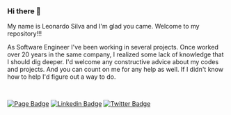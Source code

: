 ### Hi there 👋

My name is Leonardo Silva and I'm glad you came. Welcome to my repository!!!

As Software Engineer I've been working in several projects. Once worked over 20 years in the same company, I realized some lack of knowledge that I should dig deeper. I'd welcome any constructive advice about my codes and projects. And you can count on me for any help as well. If I didn't know how to help I'd figure out a way to do.

<br>



[![Page Badge](https://img.shields.io/badge/Page-leosilva.dev-black)](https://leosilva.dev)
[![Linkedin Badge](https://img.shields.io/badge/-LinkedIn-blue?style=flat-square&logo=Linkedin&logoColor=white&link=https://www.linkedin.com/in/leonardo-silva-2a8a1a9)](https://www.linkedin.com/in/leonardo-silva-2a8a1a9/)
[![Twitter Badge](https://img.shields.io/twitter/url?label=Twitter&style=social&url=https%3A%2F%2Ftwitter.com%2Flrsilvadev)](https://twitter.com/lrsilvadev)
